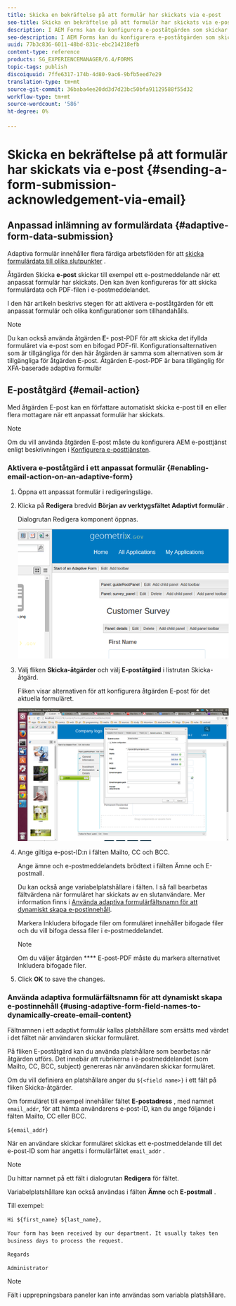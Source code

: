 ```yaml
---
title: Skicka en bekräftelse på att formulär har skickats via e-post
seo-title: Skicka en bekräftelse på att formulär har skickats via e-post
description: I AEM Forms kan du konfigurera e-poståtgärden som skickar en bekräftelse till en användare när formuläret skickas.
seo-description: I AEM Forms kan du konfigurera e-poståtgärden som skickar en bekräftelse till en användare när formuläret skickas.
uuid: 77b3c836-6011-48bd-831c-ebc214218efb
content-type: reference
products: SG_EXPERIENCEMANAGER/6.4/FORMS
topic-tags: publish
discoiquuid: 7ffe6317-174b-4d80-9ac6-9bfb5eed7e29
translation-type: tm+mt
source-git-commit: 36baba4ee20dd3d7d23bc50bfa91129588f55d32
workflow-type: tm+mt
source-wordcount: '586'
ht-degree: 0%

---
```



# Skicka en bekräftelse på att formulär har skickats via e-post {#sending-a-form-submission-acknowledgement-via-email}

## Anpassad inlämning av formulärdata {#adaptive-form-data-submission}

Adaptiva formulär innehåller flera färdiga arbetsflöden för att [skicka formulärdata till olika slutpunkter](/help/forms/using/configuring-submit-actions.md) .

Åtgärden Skicka **e-post** skickar till exempel ett e-postmeddelande när ett anpassat formulär har skickats. Den kan även konfigureras för att skicka formulärdata och PDF-filen i e-postmeddelandet.

I den här artikeln beskrivs stegen för att aktivera e-poståtgärden för ett anpassat formulär och olika konfigurationer som tillhandahålls.

>[!NOTE]
>
>Du kan också använda åtgärden **E-** post-PDF för att skicka det ifyllda formuläret via e-post som en bifogad PDF-fil. Konfigurationsalternativen som är tillgängliga för den här åtgärden är samma som alternativen som är tillgängliga för åtgärden E-post. Åtgärden E-post-PDF är bara tillgänglig för XFA-baserade adaptiva formulär

## E-poståtgärd {#email-action}

Med åtgärden E-post kan en författare automatiskt skicka e-post till en eller flera mottagare när ett anpassat formulär har skickats.

>[!NOTE]
>
>Om du vill använda åtgärden E-post måste du konfigurera AEM e-posttjänst enligt beskrivningen i [Konfigurera e-posttjänsten](/help/sites-administering/notification.md#configuring-the-mail-service).

### Aktivera e-poståtgärd i ett anpassat formulär {#enabling-email-action-on-an-adaptive-form}

1. Öppna ett anpassat formulär i redigeringsläge.

1. Klicka på **Redigera** bredvid **Början av verktygsfältet Adaptivt formulär** .

   Dialogrutan Redigera komponent öppnas.

   ![Redigera komponentdialogruta för ett anpassat formulär](assets/start_of_adp_form.png)

1. Välj fliken **Skicka-åtgärder** och välj **E-poståtgärd** i listrutan Skicka-åtgärd.

   Fliken visar alternativen för att konfigurera åtgärden E-post för det aktuella formuläret.

   ![Fliken Skicka åtgärder](assets/dialog.png)

1. Ange giltiga e-post-ID:n i fälten Mailto, CC och BCC.

   Ange ämne och e-postmeddelandets brödtext i fälten Ämne och E-postmall.

   Du kan också ange variabelplatshållare i fälten. I så fall bearbetas fältvärdena när formuläret har skickats av en slutanvändare. Mer information finns i [Använda adaptiva formulärfältsnamn för att dynamiskt skapa e-postinnehåll](/help/forms/using/form-submission-receipt-via-email.md#p-using-adaptive-form-field-names-to-dynamically-create-email-content-p).

   Markera Inkludera bifogade filer om formuläret innehåller bifogade filer och du vill bifoga dessa filer i e-postmeddelandet.

   >[!NOTE]
   >
   >Om du väljer åtgärden **** E-post-PDF måste du markera alternativet Inkludera bifogade filer.

1. Click **OK** to save the changes.

### Använda adaptiva formulärfältsnamn för att dynamiskt skapa e-postinnehåll {#using-adaptive-form-field-names-to-dynamically-create-email-content}

Fältnamnen i ett adaptivt formulär kallas platshållare som ersätts med värdet i det fältet när användaren skickar formuläret.

På fliken E-poståtgärd kan du använda platshållare som bearbetas när åtgärden utförs. Det innebär att rubrikerna i e-postmeddelandet (som Mailto, CC, BCC, subject) genereras när användaren skickar formuläret.

Om du vill definiera en platshållare anger du `${<field name>}` i ett fält på fliken Skicka-åtgärder.

Om formuläret till exempel innehåller fältet **E-postadress** , med namnet `email_addr`, för att hämta användarens e-post-ID, kan du ange följande i fälten Mailto, CC eller BCC.

`${email_addr}`

När en användare skickar formuläret skickas ett e-postmeddelande till det e-post-ID som har angetts i formulärfältet `email_addr` .

>[!NOTE]
>
>Du hittar namnet på ett fält i dialogrutan **Redigera** för fältet.

Variabelplatshållare kan också användas i fälten **Ämne** och **E-postmall** .

Till exempel:

`Hi ${first_name} ${last_name},`

`Your form has been received by our department. It usually takes ten business days to process the request.`

`Regards`

`Administrator`

>[!NOTE]
>
>Fält i upprepningsbara paneler kan inte användas som variabla platshållare.

